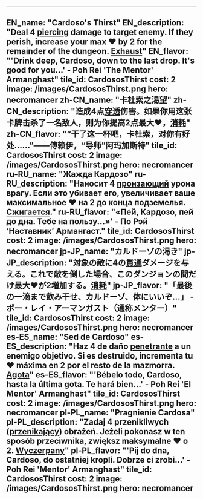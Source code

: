 ---

EN_name: "Cardoso's Thirst"
EN_description: "Deal 4 <u>piercing</u> damage to target enemy. If they perish, increase your max ❤️ by 2 for the remainder of the dungeon. <u>Exhaust</u>"
EN_flavor: "'Drink deep, Cardoso, down to the last drop. It's good for you...' - Poh Rei 'The Mentor' Armanghast"
tile_id: CardososThirst
cost: 2
image: /images/CardososThirst.png
hero: necromancer
zh-CN_name: "卡杜索之渴望"
zh-CN_description: "造成4点<u>穿透</u>伤害。如果你用这张卡牌击杀了一名敌人，则为你提高2点最大❤️，<u>消耗</u>"
zh-CN_flavor: "“干了这一杯吧，卡杜索，对你有好处……”——傅赖伊，“导师”阿玛加斯特"
tile_id: CardososThirst
cost: 2
image: /images/CardososThirst.png
hero: necromancer
ru-RU_name: "Жажда Кардозо"
ru-RU_description: "Наносит 4 <u>пронзающий</u> урона врагу. Если это убивает его, увеличивает ваше максимальное ❤️ на 2 до конца подземелья. <u>Сжигается</u>."
ru-RU_flavor: "«Пей, Кардозо, пей до дна. Тебе на пользу...»' - По Рэй ‘Наставник’ Армангаст."
tile_id: CardososThirst
cost: 2
image: /images/CardososThirst.png
hero: necromancer
jp-JP_name: "カルドーゾの渇き"
jp-JP_description: "対象の敵に4の<u>貫通</u>ダメージを与える。これで敵を倒した場合、このダンジョンの間だけ最大❤️が2増加する。<u>消耗</u>"
jp-JP_flavor: "「最後の一滴まで飲み干せ、カルドーゾ、体にいいぞ…」 - ポー・レイ・アーマンガスト（通称メンター）"
tile_id: CardososThirst
cost: 2
image: /images/CardososThirst.png
hero: necromancer
es-ES_name: "Sed de Cardoso"
es-ES_description: "Haz 4 de daño <u>penetrante</u> a un enemigo objetivo. Si es destruido, incrementa tu ❤️ máxima en 2 por el resto de la mazmorra. <u>Agota</u>"
es-ES_flavor: "'Bébelo todo, Cardoso, hasta la última gota. Te hará bien...' - Poh Rei 'El Mentor' Armanghast"
tile_id: CardososThirst
cost: 2
image: /images/CardososThirst.png
hero: necromancer
pl-PL_name: "Pragnienie Cardosa"
pl-PL_description: "Zadaj 4 przenikliwych (<u>przenikający</u>) obrażeń. Jeżeli pokonasz w ten sposób przeciwnika, zwiększ maksymalne ❤️ o 2. <u>Wyczerpany</u>"
pl-PL_flavor: "'Pij do dna, Cardoso, do ostatniej kropli. Dobrze ci zrobi...' - Poh Rei 'Mentor' Armanghast"
tile_id: CardososThirst
cost: 2
image: /images/CardososThirst.png
hero: necromancer
---
